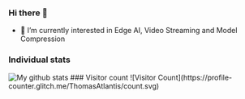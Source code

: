 ### Hi there 👋

- 🔭 I’m currently interested in Edge AI, Video Streaming and Model Compression
### Individual stats
<img src="https://github-readme-stats.vercel.app/api?username=ThomasAtlantis&show_icons=true&theme=cobalt&include_all_commits=true&count_private=true&layout=compact" alt="My github stats"/>
### Visitor count
![Visitor Count](https://profile-counter.glitch.me/ThomasAtlantis/count.svg)
